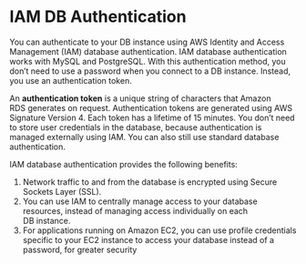 # IAM DB Authentication

You can authenticate to your DB instance using AWS Identity and Access Management (IAM) database authentication. IAM database authentication works with MySQL and PostgreSQL. With this authentication method, you don’t need to use a password when you connect to a DB instance. Instead, you use an authentication token.

An **authentication token** is a unique string of characters that Amazon RDS generates on request. Authentication tokens are generated using AWS Signature Version 4. Each token has a lifetime of 15 minutes. You don’t need to store user credentials in the database, because authentication is managed externally using IAM. You can also still use standard database authentication.

IAM database authentication provides the following benefits:

1.  Network traffic to and from the database is encrypted using Secure Sockets Layer (SSL).
2.  You can use IAM to centrally manage access to your database resources, instead of managing access individually on each DB instance.
3.  For applications running on Amazon EC2, you can use profile credentials specific to your EC2 instance to access your database instead of a password, for greater security